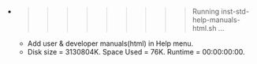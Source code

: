 * >>>>>>>>> Running inst-std-help-manuals-html.sh ...
  * Add user & developer manuals(html) in Help menu.
  * Disk size = 3130804K. Space Used = 76K. Runtime = 00:00:00:00.
